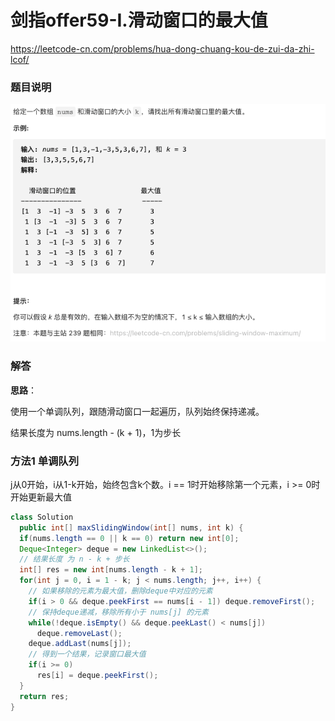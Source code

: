 # 剑指offer59-I.滑动窗口的最大值

https://leetcode-cn.com/problems/hua-dong-chuang-kou-de-zui-da-zhi-lcof/



### 题目说明

![image-20210312083501980](img/image-20210312083501980.png)



### 解答

**思路**：

使用一个单调队列，跟随滑动窗口一起遍历，队列始终保持递减。

结果长度为 nums.length - (k + 1)，1为步长

### 方法1 单调队列

j从0开始，i从1-k开始，始终包含k个数。i == 1时开始移除第一个元素，i >= 0时开始更新最大值

```java
class Solution
  public int[] maxSlidingWindow(int[] nums, int k) {
  if(nums.length == 0 || k == 0) return new int[0];
  Deque<Integer> deque = new LinkedList<>();
  // 结果长度 为 n - k + 步长
  int[] res = new int[nums.length - k + 1];
  for(int j = 0, i = 1 - k; j < nums.length; j++, i++) {
    // 如果移除的元素为最大值，删除deque中对应的元素
    if(i > 0 && deque.peekFirst == nums[i - 1]) deque.removeFirst();
    // 保持deque递减，移除所有小于 nums[j] 的元素
    while(!deque.isEmpty() && deque.peekLast() < nums[j])
      deque.removeLast();
    deque.addLast(nums[j]);
    // 得到一个结果，记录窗口最大值
    if(i >= 0)
      res[i] = deque.peekFirst();
  }
  return res;
}
```



